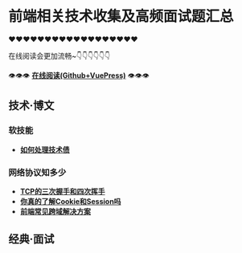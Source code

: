 # 前端相关技术收集及高频面试题汇总

❤❤❤❤❤❤❤❤❤❤❤❤❤❤❤❤❤❤

在线阅读会更加流畅~👇👇👇👇👇👇

👁👁👁 **[在线阅读(Github+VuePress)](https://dancingtx.github.io/web_blog/)** 👁👁👁

## 技术·博文

### 软技能

<!-- - **[如何处理技术债](https://github.com/dancingTx/web_blog/blob/master/docs/blog/%E8%BD%AF%E6%8A%80%E8%83%BD/%E5%A6%82%E4%BD%95%E5%A4%84%E7%90%86%E6%8A%80%E6%9C%AF%E5%80%BA.md)** -->
- **[如何处理技术债](./docs/blog/软技能/如何处理技术债.md)**

### 网络协议知多少

- **[TCP的三次握手和四次挥手](https://github.com/dancingTx/web_blog/blob/master/docs/blog/%E7%BD%91%E7%BB%9C%E7%9B%B8%E5%85%B3/TCP%E7%9A%84%E4%B8%89%E6%AC%A1%E6%8F%A1%E6%89%8B%E5%92%8C%E5%9B%9B%E6%AC%A1%E6%8C%A5%E6%89%8B.md)**
- **[你真的了解Cookie和Session吗](https://github.com/dancingTx/web_blog/blob/master/docs/blog/%E7%BD%91%E7%BB%9C%E7%9B%B8%E5%85%B3/%E4%BD%A0%E7%9C%9F%E7%9A%84%E4%BA%86%E8%A7%A3Cookie%E5%92%8CSession%E5%90%97.md)**
- **[前端常见跨域解决方案](https://github.com/dancingTx/web_blog/blob/master/docs/blog/%E7%BD%91%E7%BB%9C%E7%9B%B8%E5%85%B3/%E5%89%8D%E7%AB%AF%E5%B8%B8%E8%A7%81%E8%B7%A8%E5%9F%9F%E8%A7%A3%E5%86%B3%E6%96%B9%E6%A1%88.md)**


## 经典·面试
